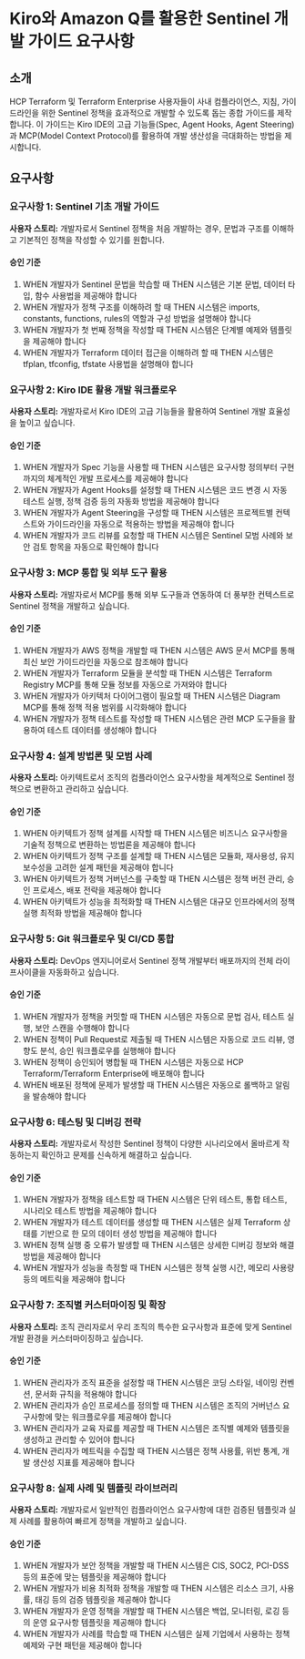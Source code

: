 # Kiro와 Amazon Q를 활용한 Sentinel 개발 가이드 요구사항

## 소개

HCP Terraform 및 Terraform Enterprise 사용자들이 사내 컴플라이언스, 지침, 가이드라인을 위한 Sentinel 정책을 효과적으로 개발할 수 있도록 돕는 종합 가이드를 제작합니다. 이 가이드는 Kiro IDE의 고급 기능들(Spec, Agent Hooks, Agent Steering)과 MCP(Model Context Protocol)를 활용하여 개발 생산성을 극대화하는 방법을 제시합니다.

## 요구사항

### 요구사항 1: Sentinel 기초 개발 가이드

**사용자 스토리:** 개발자로서 Sentinel 정책을 처음 개발하는 경우, 문법과 구조를 이해하고 기본적인 정책을 작성할 수 있기를 원합니다.

#### 승인 기준
1. WHEN 개발자가 Sentinel 문법을 학습할 때 THEN 시스템은 기본 문법, 데이터 타입, 함수 사용법을 제공해야 합니다
2. WHEN 개발자가 정책 구조를 이해하려 할 때 THEN 시스템은 imports, constants, functions, rules의 역할과 구성 방법을 설명해야 합니다
3. WHEN 개발자가 첫 번째 정책을 작성할 때 THEN 시스템은 단계별 예제와 템플릿을 제공해야 합니다
4. WHEN 개발자가 Terraform 데이터 접근을 이해하려 할 때 THEN 시스템은 tfplan, tfconfig, tfstate 사용법을 설명해야 합니다

### 요구사항 2: Kiro IDE 활용 개발 워크플로우

**사용자 스토리:** 개발자로서 Kiro IDE의 고급 기능들을 활용하여 Sentinel 개발 효율성을 높이고 싶습니다.

#### 승인 기준
1. WHEN 개발자가 Spec 기능을 사용할 때 THEN 시스템은 요구사항 정의부터 구현까지의 체계적인 개발 프로세스를 제공해야 합니다
2. WHEN 개발자가 Agent Hooks를 설정할 때 THEN 시스템은 코드 변경 시 자동 테스트 실행, 정책 검증 등의 자동화 방법을 제공해야 합니다
3. WHEN 개발자가 Agent Steering을 구성할 때 THEN 시스템은 프로젝트별 컨텍스트와 가이드라인을 자동으로 적용하는 방법을 제공해야 합니다
4. WHEN 개발자가 코드 리뷰를 요청할 때 THEN 시스템은 Sentinel 모범 사례와 보안 검토 항목을 자동으로 확인해야 합니다

### 요구사항 3: MCP 통합 및 외부 도구 활용

**사용자 스토리:** 개발자로서 MCP를 통해 외부 도구들과 연동하여 더 풍부한 컨텍스트로 Sentinel 정책을 개발하고 싶습니다.

#### 승인 기준
1. WHEN 개발자가 AWS 정책을 개발할 때 THEN 시스템은 AWS 문서 MCP를 통해 최신 보안 가이드라인을 자동으로 참조해야 합니다
2. WHEN 개발자가 Terraform 모듈을 분석할 때 THEN 시스템은 Terraform Registry MCP를 통해 모듈 정보를 자동으로 가져와야 합니다
3. WHEN 개발자가 아키텍처 다이어그램이 필요할 때 THEN 시스템은 Diagram MCP를 통해 정책 적용 범위를 시각화해야 합니다
4. WHEN 개발자가 정책 테스트를 작성할 때 THEN 시스템은 관련 MCP 도구들을 활용하여 테스트 데이터를 생성해야 합니다

### 요구사항 4: 설계 방법론 및 모범 사례

**사용자 스토리:** 아키텍트로서 조직의 컴플라이언스 요구사항을 체계적으로 Sentinel 정책으로 변환하고 관리하고 싶습니다.

#### 승인 기준
1. WHEN 아키텍트가 정책 설계를 시작할 때 THEN 시스템은 비즈니스 요구사항을 기술적 정책으로 변환하는 방법론을 제공해야 합니다
2. WHEN 아키텍트가 정책 구조를 설계할 때 THEN 시스템은 모듈화, 재사용성, 유지보수성을 고려한 설계 패턴을 제공해야 합니다
3. WHEN 아키텍트가 정책 거버넌스를 구축할 때 THEN 시스템은 정책 버전 관리, 승인 프로세스, 배포 전략을 제공해야 합니다
4. WHEN 아키텍트가 성능을 최적화할 때 THEN 시스템은 대규모 인프라에서의 정책 실행 최적화 방법을 제공해야 합니다

### 요구사항 5: Git 워크플로우 및 CI/CD 통합

**사용자 스토리:** DevOps 엔지니어로서 Sentinel 정책 개발부터 배포까지의 전체 라이프사이클을 자동화하고 싶습니다.

#### 승인 기준
1. WHEN 개발자가 정책을 커밋할 때 THEN 시스템은 자동으로 문법 검사, 테스트 실행, 보안 스캔을 수행해야 합니다
2. WHEN 정책이 Pull Request로 제출될 때 THEN 시스템은 자동으로 코드 리뷰, 영향도 분석, 승인 워크플로우를 실행해야 합니다
3. WHEN 정책이 승인되어 병합될 때 THEN 시스템은 자동으로 HCP Terraform/Terraform Enterprise에 배포해야 합니다
4. WHEN 배포된 정책에 문제가 발생할 때 THEN 시스템은 자동으로 롤백하고 알림을 발송해야 합니다

### 요구사항 6: 테스팅 및 디버깅 전략

**사용자 스토리:** 개발자로서 작성한 Sentinel 정책이 다양한 시나리오에서 올바르게 작동하는지 확인하고 문제를 신속하게 해결하고 싶습니다.

#### 승인 기준
1. WHEN 개발자가 정책을 테스트할 때 THEN 시스템은 단위 테스트, 통합 테스트, 시나리오 테스트 방법을 제공해야 합니다
2. WHEN 개발자가 테스트 데이터를 생성할 때 THEN 시스템은 실제 Terraform 상태를 기반으로 한 모의 데이터 생성 방법을 제공해야 합니다
3. WHEN 정책 실행 중 오류가 발생할 때 THEN 시스템은 상세한 디버깅 정보와 해결 방법을 제공해야 합니다
4. WHEN 개발자가 성능을 측정할 때 THEN 시스템은 정책 실행 시간, 메모리 사용량 등의 메트릭을 제공해야 합니다

### 요구사항 7: 조직별 커스터마이징 및 확장

**사용자 스토리:** 조직 관리자로서 우리 조직의 특수한 요구사항과 표준에 맞게 Sentinel 개발 환경을 커스터마이징하고 싶습니다.

#### 승인 기준
1. WHEN 관리자가 조직 표준을 설정할 때 THEN 시스템은 코딩 스타일, 네이밍 컨벤션, 문서화 규칙을 적용해야 합니다
2. WHEN 관리자가 승인 프로세스를 정의할 때 THEN 시스템은 조직의 거버넌스 요구사항에 맞는 워크플로우를 제공해야 합니다
3. WHEN 관리자가 교육 자료를 제공할 때 THEN 시스템은 조직별 예제와 템플릿을 생성하고 관리할 수 있어야 합니다
4. WHEN 관리자가 메트릭을 수집할 때 THEN 시스템은 정책 사용률, 위반 통계, 개발 생산성 지표를 제공해야 합니다

### 요구사항 8: 실제 사례 및 템플릿 라이브러리

**사용자 스토리:** 개발자로서 일반적인 컴플라이언스 요구사항에 대한 검증된 템플릿과 실제 사례를 활용하여 빠르게 정책을 개발하고 싶습니다.

#### 승인 기준
1. WHEN 개발자가 보안 정책을 개발할 때 THEN 시스템은 CIS, SOC2, PCI-DSS 등의 표준에 맞는 템플릿을 제공해야 합니다
2. WHEN 개발자가 비용 최적화 정책을 개발할 때 THEN 시스템은 리소스 크기, 사용률, 태깅 등의 검증 템플릿을 제공해야 합니다
3. WHEN 개발자가 운영 정책을 개발할 때 THEN 시스템은 백업, 모니터링, 로깅 등의 운영 요구사항 템플릿을 제공해야 합니다
4. WHEN 개발자가 사례를 학습할 때 THEN 시스템은 실제 기업에서 사용하는 정책 예제와 구현 패턴을 제공해야 합니다